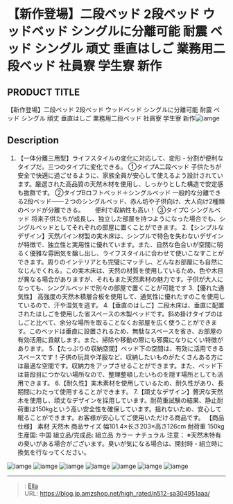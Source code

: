 # 【新作登場】二段ベッド 2段ベッド ウッドベッド シングルに分離可能 耐震 ベッド シングル 頑丈 垂直はしご 業務用二段ベッド 社員寮 学生寮 新作


## PRODUCT TITLE 

【新作登場】二段ベッド 2段ベッド ウッドベッド シングルに分離可能 耐震 ベッド シングル 頑丈 垂直はしご 業務用二段ベッド 社員寮 学生寮 新作![iamge](https://b2bfiles1.gigab2b.cn/image/wkseller/301/20230523_b450ee24d04e33e53fc57d8d455b3c92.jpg)

## Description

1. 【一体分離三用型】ライフスタイルの変化に対応して、変形・分割が便利なタイプだ。三つのタイプに変化できる。 ①タイプA二段ベッド 子供たちが安全で快適に過ごせるように、家族全員が安心して使えるよう設計されています。厳選された高品質の天然木材を使用し、しっかりとした構造で安定感も抜群です。 ②タイプBロフトベッド＋シングルベッド 一般的な分離できる2段ベッド――２つのシングルベッド、赤ん坊や子供向け、大人向け2種類のベッドが分離できる。　　 便利で収納性も高い！ ③タイプC シングルベッド 将来子供たちが成長し、独立した部屋を持つようになった場合でも、シングルベッドとしてそれぞれの部屋に置くことができます。
2.【シンプルなデザイン】天然パイン材製の実木床は、シンプルで特色を失わないデザインが特徴で、独立性と実用性に優れています。また、自然な色合いが空間に明るく優雅な雰囲気を醸し出し、ライフスタイルに合わせて使いこなすことができます。周りのインテリアとも完璧にマッチし、どんなお部屋にも自然になじんでくれる。この実木床は、天然の材質を使用しているため、色や木目が異なる場合がありますが、それもまた天然素材の魅力です。子供が大人になっても、シングルベッドで別々の部屋で置くことが可能です
3.【優れた通気性】 高強度の天然木積層合板を使用して、通気性に優れたすのこを使用しているので、汗や湿気を逃す。
4.【垂直のはしご】二段木床は、垂直に配置されたはしごを使用した省スペースの木製ベッドです。斜め掛けタイプのはしごと比べて、余分な場所を取ることなくお部屋を広く使うことができます。このベッドは垂直に設置されるため、無駄なスペースを省き、お部屋の有効活用に貢献します。また、掃除や移動の際にも邪魔になりにくい特徴があります。
5.【たっぷりの収納空間】ベッド下の空間は、有効に活用できるスペースです！子供の玩具や洋服など、収納したいものがたくさんある方には最適な空間です。収納力をアップさせることができます。また、ベッド下は普段目につかない場所なので、整理整頓したいものを隠す場所としても活用できます。
6.【耐久性】実木素材を使用しているため、耐久性があり、長期間にわたって使用することができます。
7.【頑丈なデザイン】贅沢な天然木を使用し、頑丈なデザインを採用しています。耐荷重試験の結果、静止耐荷重は150kgという高い安全性を確保しています。揺れないため、安心して眠ることができます。お客様が安心してご使用いただける商品です。
【商品仕様】 素材 天然木 商品サイズ 幅101.4×长さ203×高さ126cm 耐荷重 150kg 生産国: 中国 組立品/完成品: 組立品 カラー ナチュラル
注意： ※天然木特有の臭いがある場合がございます。臭いが気になる場合は、開封時・組立時に換気を行なってください。

![iamge](https://b2bfiles1.gigab2b.cn/image/wkseller/301/20230511_874c17a58f85f5ebe86a09f6d2846fe2.JPG)
![iamge](https://b2bfiles1.gigab2b.cn/image/wkseller/301/20230511_c3537539403ae8325e09c9e496252279.JPG)
![iamge](https://b2bfiles1.gigab2b.cn/image/wkseller/301/20230511_072072af84cb2310e577012b6503b989.JPG)
![iamge](https://b2bfiles1.gigab2b.cn/image/wkseller/301/20230511_82a6b62147bb54db33e15a1f4985ea93.JPG)
![iamge](https://b2bfiles1.gigab2b.cn/image/wkseller/301/20230511_9dbc331ed3cb9a51db0a8f8eb795c8ce.JPG)
![iamge](https://b2bfiles1.gigab2b.cn/image/wkseller/301/20230511_7619f95009058a1b3444bf7342219ad5.jpg)
![iamge](https://b2bfiles1.gigab2b.cn/image/wkseller/301/20230511_59784d7d8a6d923817e4d5c5ff74048e.JPG)


---

> : [Ella](https://blog.jp.amzshop.net/)  
> URL: https://blog.jp.amzshop.net/high_rated/n512-sa304951aaa/  

